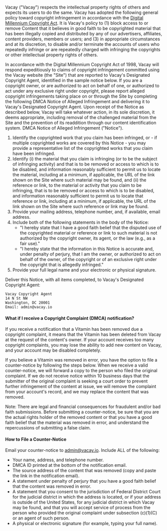 Vacay ("Vacay") respects the intellectual property rights of others and expects its users to do the same. Vacay has adopted the following general policy toward copyright infringement in accordance with the [Digital Millennium Copyright Act](http://lcweb.loc.gov/copyright/legislation/dmca.pdf). It is Vacay's policy to (1) block access to or remove Content that it believes in good faith to be copyrighted material that has been illegally copied and distributed by any of our advertisers, affiliates, content providers, members or users; and (3) in appropriate circumstances and at its discretion, to disable and/or terminate the accounts of users who repeatedly infringe or are repeatedly charged with infringing the copyrights or other intellectual property rights of others.

In accordance with the Digital Millennium Copyright Act of 1998, Vacay will respond expeditiously to claims of copyright infringement committed using the Vacay website (the "Site") that are reported to Vacay's Designated Copyright Agent, identified in the sample notice below.
If you are a copyright owner, or are authorized to act on behalf of one, or authorized to act under any exclusive right under copyright, please report alleged copyright infringements taking place on or through the Site by completing the following DMCA Notice of Alleged Infringement and delivering it to Vacay's Designated Copyright Agent. Upon receipt of the Notice as described below, Vacay will take whatever action, in its sole discretion, it deems appropriate, including removal of the challenged material from the Site and the prevention of its readdition through our content identification system. DMCA Notice of Alleged Infringement ("Notice").

1. Identify the copyrighted work that you claim has been infringed, or - if multiple copyrighted works are covered by this Notice - you may provide a representative list of the copyrighted works that you claim have been infringed.
2. Identify (i) the material that you claim is infringing (or to be the subject of infringing activity) and that is to be removed or access to which is to be disabled, and information reasonably sufficient to permit us to locate the material, including at a minimum, if applicable, the URL of the link shown on the Site where such material may be found, and (ii) the reference or link, to the material or activity that you claim to be infringing, that is to be removed or access to which is to be disabled, and information reasonably sufficient to permit us to locate that reference or link, including at a minimum, if applicable, the URL of the link shown on the Site where such reference or link may be found.
3. Provide your mailing address, telephone number, and, if available, email address.
4. Include both of the following statements in the body of the Notice:
    * "I hereby state that I have a good faith belief that the disputed use of the copyrighted material or reference or link to such material is not authorized by the copyright owner, its agent, or the law (e.g., as a fair use)."
    * "I hereby state that the information in this Notice is accurate and, under penalty of perjury, that I am the owner, or authorized to act on behalf of the owner, of the copyright or of an exclusive right under the copyright that is allegedly infringed."
5. Provide your full legal name and your electronic or physical signature.



Deliver this Notice, with all items completed, to Vacay's Designated Copyright Agent:
```
Vacay Copyright Agent
14 N St NW
Washington, DC 20001
Email: admin@vacay.io
```

#### What if I receive a Copyright Complaint (DMCA) notification?
If you receive a notification that a Vitamin has been removed due a copyright complaint, it means that the Vitamin has been deleted from Vacay at the request of the content's owner. If your account receives too many copyright complaints, you may lose the ability to add new content on Vacay, and your account may be disabled completely.

If you believe a Vitamin was removed in error, you have the option to file a counter-notice by following the steps below. When we receive a valid counter-notice, we will forward a copy to the person who filed the original complaint. If we do not receive notice within 10 business days that the submitter of the original complaint is seeking a court order to prevent further infringement of the content at issue, we will remove the complaint from your account's record, and we may replace the content that was removed.

Note: There are legal and financial consequences for fraudulent and/or bad faith submissions. Before submitting a counter-notice, be sure that you are the actual rights holder of the removed content or that you have a good faith belief that the material was removed in error, and understand the repercussions of submitting a false claim.

#### How to File a Counter-Notice
Email your counter-notice to admin@vacay.io.
Include ALL of the following:

* Your name, address, and telephone number.
* DMCA ID printed at the bottom of the notification email.
* The source address of the content that was removed (copy and paste the link in the notification email).
* A statement under penalty of perjury that you have a good faith belief that the content was removed in error.
* A statement that you consent to the jurisdiction of Federal District Court for the judicial district in which the address is located, or if your address is outside of the United States, for any judicial district in which Vacay may be found, and that you will accept service of process from the person who provided the original complaint under subsection (c)(1)(C) or an agent of such person.
* A physical or electronic signature (for example, typing your full name).


